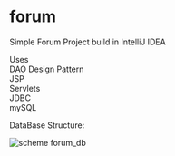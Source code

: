 # forum
Simple Forum Project build in IntelliJ IDEA

Uses    
DAO Design Pattern  
JSP  
Servlets  
JDBC  
mySQL  



DataBase Structure:

![scheme forum_db](https://user-images.githubusercontent.com/32633866/37174851-70afe3ce-2320-11e8-86c7-4686008afadd.JPG)


